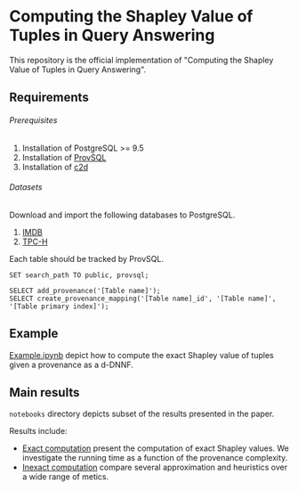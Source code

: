 # Computing the Shapley Value of Tuples in Query Answering

This repository is the official implementation of "Computing the Shapley Value of Tuples in Query Answering". 


## Requirements

###### Prerequisites

1. Installation of PostgreSQL >= 9.5
2. Installation of [ProvSQL](https://github.com/PierreSenellart/provsql)
3. Installation of [c2d](http://reasoning.cs.ucla.edu/c2d/download.php)


###### Datasets

Download and import the following databases to PostgreSQL.
1. [IMDB](https://dataverse.harvard.edu/dataset.xhtml?persistentId=doi:10.7910/DVN/2QYZBT) 
2. [TPC-H](https://github.com/tvondra/pg_tpch)

Each table should be tracked by ProvSQL.
```
SET search_path TO public, provsql;

SELECT add_provenance('[Table name]');
SELECT create_provenance_mapping('[Table name]_id', '[Table name]', '[Table primary index]');
```


## Example
[Example.ipynb](notebooks/Example.ipynb) depict how to compute the exact Shapley value of tuples given a provenance as a d-DNNF. 


## Main results
`notebooks` directory depicts subset of the results presented in the paper.

Results include:
* [Exact computation](notebooks/Exact.ipynb) present the computation of exact Shapley values. We investigate the running time as a function of the provenance complexity.
* [Inexact computation](notebooks/Approximate.ipynb) compare several approximation and heuristics over a wide range of metics.